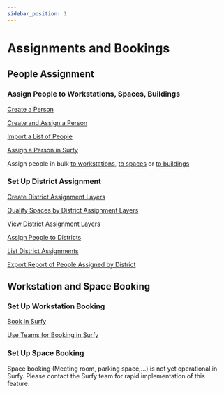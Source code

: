 ```yaml
---
sidebar_position: 1
---
```


# Assignments and Bookings

## People Assignment

### Assign People to Workstations, Spaces, Buildings

[Create a Person](/en/docs/tutorials/person/create)

[Create and Assign a Person](/en/docs/tutorials/affectations/workplaceaffectation/create#create-and-assign-a-person-to-a-workstation)

[Import a List of People](/en/docs/tutorials/person/create#import-people)


[Assign a Person in Surfy](/en/docs/tutorials/affectations/intro)

Assign people in bulk [to workstations](/en/docs/tutorials/affectations/workplaceaffectation/create#assign-people-to-workstations-by-excel-import), [to spaces](/en/docs/tutorials/affectations/roomaffectation/create#assign-people-to-spaces-by-excel-import) or [to buildings](/en/docs/tutorials/affectations/persontobuilding/create#assign-people-to-building-by-excel-import)




### Set Up District Assignment

[Create District Assignment Layers](/en/docs/tutorials/dimensiontypetobuilding/create)

[Qualify Spaces by District Assignment Layers](/en/docs/tutorials/dimensiontypetobuilding/create#qualify-a-space-by-an-assignment-layer)

[View District Assignment Layers](/en/docs/tutorials/dimensiontypetobuilding/create#view-assignment-layers)

[Assign People to Districts](/en/docs/tutorials/affectations/dimensiontoperson/create)

[List District Assignments](/en/docs/courses/find/listfindcourse)

[Export Report of People Assigned by District](/en/docs/tutorials/dimensiontypetobuilding/create#assignment-layer-data-report)

## Workstation and Space Booking

### Set Up Workstation Booking



[Book in Surfy](/en/docs/tutorials/booking/workplace)

[Use Teams for Booking in Surfy](/en/docs/tutorials/booking/teams)


### Set Up Space Booking

Space booking (Meeting room, parking space,...) is not yet operational in Surfy.
Please contact the Surfy team for rapid implementation of this feature.


